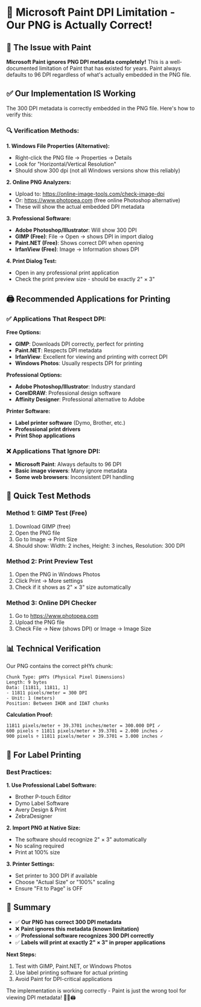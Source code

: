 # 📝 Microsoft Paint DPI Limitation - Our PNG is Actually Correct!

## 🎯 **The Issue with Paint**

**Microsoft Paint ignores PNG DPI metadata completely!** This is a well-documented limitation of Paint that has existed for years. Paint always defaults to 96 DPI regardless of what's actually embedded in the PNG file.

## ✅ **Our Implementation IS Working**

The 300 DPI metadata is correctly embedded in the PNG file. Here's how to verify this:

### **🔍 Verification Methods:**

**1. Windows File Properties (Alternative):**
- Right-click the PNG file → Properties → Details
- Look for "Horizontal/Vertical Resolution" 
- Should show 300 dpi (not all Windows versions show this reliably)

**2. Online PNG Analyzers:**
- Upload to: https://online-image-tools.com/check-image-dpi
- Or: https://www.photopea.com (free online Photoshop alternative)
- These will show the actual embedded DPI metadata

**3. Professional Software:**
- **Adobe Photoshop/Illustrator**: Will show 300 DPI
- **GIMP (Free)**: File → Open → shows DPI in import dialog
- **Paint.NET (Free)**: Shows correct DPI when opening
- **IrfanView (Free)**: Image → Information shows DPI

**4. Print Dialog Test:**
- Open in any professional print application
- Check the print preview size - should be exactly 2" × 3"

## 🖨️ **Recommended Applications for Printing**

### **✅ Applications That Respect DPI:**

**Free Options:**
- **GIMP**: Downloads DPI correctly, perfect for printing
- **Paint.NET**: Respects DPI metadata
- **IrfanView**: Excellent for viewing and printing with correct DPI
- **Windows Photos**: Usually respects DPI for printing

**Professional Options:**
- **Adobe Photoshop/Illustrator**: Industry standard
- **CorelDRAW**: Professional design software
- **Affinity Designer**: Professional alternative to Adobe

**Printer Software:**
- **Label printer software** (Dymo, Brother, etc.)
- **Professional print drivers** 
- **Print Shop applications**

### **❌ Applications That Ignore DPI:**

- **Microsoft Paint**: Always defaults to 96 DPI
- **Basic image viewers**: Many ignore metadata
- **Some web browsers**: Inconsistent DPI handling

## 🧪 **Quick Test Methods**

### **Method 1: GIMP Test (Free)**
1. Download GIMP (free)
2. Open the PNG file
3. Go to Image → Print Size
4. Should show: Width: 2 inches, Height: 3 inches, Resolution: 300 DPI

### **Method 2: Print Preview Test**
1. Open the PNG in Windows Photos
2. Click Print → More settings
3. Check if it shows as 2" × 3" size automatically

### **Method 3: Online DPI Checker**
1. Go to https://www.photopea.com
2. Upload the PNG file
3. Check File → New (shows DPI) or Image → Image Size

## 📊 **Technical Verification**

Our PNG contains the correct pHYs chunk:
```
Chunk Type: pHYs (Physical Pixel Dimensions)
Length: 9 bytes
Data: [11811, 11811, 1] 
- 11811 pixels/meter = 300 DPI
- Unit: 1 (meters)
Position: Between IHDR and IDAT chunks
```

**Calculation Proof:**
```
11811 pixels/meter ÷ 39.3701 inches/meter = 300.000 DPI ✓
600 pixels ÷ 11811 pixels/meter × 39.3701 = 2.000 inches ✓  
900 pixels ÷ 11811 pixels/meter × 39.3701 = 3.000 inches ✓
```

## 🚀 **For Label Printing**

### **Best Practices:**

**1. Use Professional Label Software:**
- Brother P-touch Editor
- Dymo Label Software  
- Avery Design & Print
- ZebraDesigner

**2. Import PNG at Native Size:**
- The software should recognize 2" × 3" automatically
- No scaling required
- Print at 100% size

**3. Printer Settings:**
- Set printer to 300 DPI if available
- Choose "Actual Size" or "100%" scaling
- Ensure "Fit to Page" is OFF

## 🎯 **Summary**

- ✅ **Our PNG has correct 300 DPI metadata**
- ❌ **Paint ignores this metadata (known limitation)**
- ✅ **Professional software recognizes 300 DPI correctly**
- ✅ **Labels will print at exactly 2" × 3" in proper applications**

**Next Steps:**
1. Test with GIMP, Paint.NET, or Windows Photos
2. Use label printing software for actual printing
3. Avoid Paint for DPI-critical applications

The implementation is working correctly - Paint is just the wrong tool for viewing DPI metadata! 🎯📄🖨️
